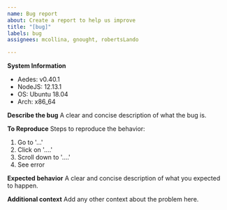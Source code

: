 ```yaml
---
name: Bug report
about: Create a report to help us improve
title: "[bug]"
labels: bug
assignees: mcollina, gnought, robertsLando

---
```


**System Information**
- Aedes: v0.40.1
- NodeJS: 12.13.1
- OS: Ubuntu 18.04
- Arch: x86_64

**Describe the bug**
A clear and concise description of what the bug is.

**To Reproduce**
Steps to reproduce the behavior:
1. Go to '...'
2. Click on '....'
3. Scroll down to '....'
4. See error

**Expected behavior**
A clear and concise description of what you expected to happen.

**Additional context**
Add any other context about the problem here.
